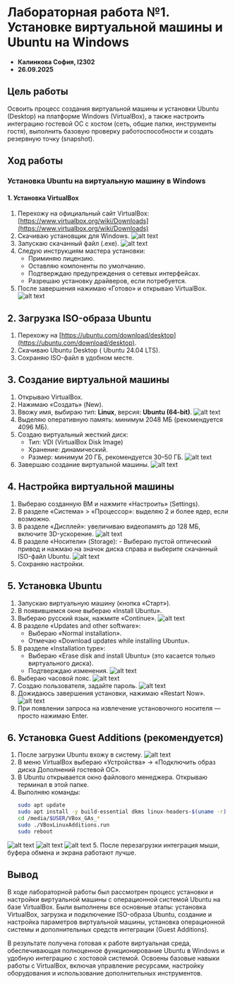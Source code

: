# Лабораторная работа №1. Установке виртуальной машины и Ubuntu на Windows
 
 - **Калинкова София, I2302** 
 - **26.09.2025** 

## Цель работы

Освоить процесс создания виртуальной машины и установки Ubuntu (Desktop) на платформе Windows (VirtualBox), а также настроить интеграцию гостевой ОС с хостом (сеть, общие папки, инструменты гостя), выполнить базовую проверку работоспособности и создать резервную точку (snapshot).

## Ход работы

### Установка Ubuntu на виртуальную машину в Windows

#### 1. Установка VirtualBox

1. Перехожу на официальный сайт VirtualBox: [https://www.virtualbox.org/wiki/Downloads](https://www.virtualbox.org/wiki/Downloads)
2. Скачиваю установщик для Windows.
![alt text](img/image.png)
3. Запускаю скачанный файл (.exe).
![alt text](img/image-1.png)
4. Следую инструкциям мастера установки:
    - Приминяю лицензию.
    - Оставляю компоненты по умолчанию.
    - Подтверждаю предупреждения о сетевых интерфейсах.
    - Разрешаю установку драйверов, если потребуется.
5. После завершения нажимаю «Готово» и открываю VirtualBox.
![alt text](img/image-2.png)

## 2. Загрузка ISO-образа Ubuntu

1. Перехожу на [https://ubuntu.com/download/desktop](https://ubuntu.com/download/desktop).
2. Скачиваю Ubuntu Desktop ( Ubuntu 24.04 LTS).
3. Сохраняю ISO-файл в удобном месте.

## 3. Создание виртуальной машины

1. Открываю VirtualBox.
2. Нажимаю «Создать» (New).
3. Ввожу имя, выбираю тип: **Linux**, версия: **Ubuntu (64-bit)**.
![alt text](img/image-3.png)
4. Выделяю оперативную память: минимум 2048 МБ (рекомендуется 4096 МБ).
5. Создаю виртуальный жесткий диск:
    - Тип: VDI (VirtualBox Disk Image)
    - Хранение: динамический.
    - Размер: минимум 20 ГБ, рекомендуется 30–50 ГБ.
![alt text](img/image-4.png)
6. Завершаю создание виртуальной машины.
![alt text](img/image-5.png)

## 4. Настройка виртуальной машины

1. Выбераю созданную ВМ и нажмите «Настроить» (Settings).
2. В разделе «Система» > «Процессор»: выделяю 2 и более ядер, если возможно.
3. В разделе «Дисплей»: увеличиваю видеопамять до 128 МБ, включите 3D-ускорение.
![alt text](img/image-6.png)
4. В разделе «Носители» (Storage): - Выбераю пустой оптический привод и нажмаю на значок диска справа и выберите скачанный ISO-файл Ubuntu.
![alt text](img/image-7.png)
5. Сохраняю настройки.

## 5. Установка Ubuntu

1. Запускаю виртуальную машину (кнопка «Старт»).
2. В появившемся окне выбераю «Install Ubuntu».
3. Выбераю русский язык, нажмите «Continue».
![alt text](img/image-8.png)
4. В разделе «Updates and other software»:
    - Выбераю «Normal installation». 
    - Отмечаю «Download updates while installing Ubuntu».
5. В разделе «Installation type»:
    - Выбераю «Erase disk and install Ubuntu» (это касается только виртуального диска).
    - Подтверждаю изменения.
![alt text](img/image-9.png)
6. Выбераю часовой пояс.
![alt text](img/image-11.png)
7. Создаю пользователя, задайте пароль.
![alt text](img/image-10.png)
8. Дожидаюсь завершения установки, нажимаю «Restart Now».
![alt text](img/image-12.png)
9. При появлении запроса на извлечение установочного носителя — просто нажимаю Enter.

## 6. Установка Guest Additions (рекомендуется)

1. После загрузки Ubuntu вхожу в систему.
![alt text](img/image-13.png)
2. В меню VirtualBox выбераю «Устройства» → «Подключить образ диска Дополнений гостевой ОС».
3. В Ubuntu открывается окно файлового менеджера. Открываю терминал в этой папке.
4. Выполняю команды:
    ```bash
    sudo apt update 
    sudo apt install -y build-essential dkms linux-headers-$(uname -r) 
    cd /media/$USER/VBox_GAs_* 
    sudo ./VBoxLinuxAdditions.run 
    sudo reboot
    ```
![alt text](img/image-14.png)
![alt text](img/image-15.png)
![alt text](img/image-16.png)
5. После перезагрузки интеграция мыши, буфера обмена и экрана работают лучше. 

## Вывод 

В ходе лабораторной работы был рассмотрен процесс установки и настройки виртуальной машины с операционной системой Ubuntu на базе VirtualBox. Были выполнены все основные этапы: установка VirtualBox, загрузка и подключение ISO-образа Ubuntu, создание и настройка параметров виртуальной машины, установка операционной системы и дополнительных средств интеграции (Guest Additions).

В результате получена готовая к работе виртуальная среда, обеспечивающая полноценное функционирование Ubuntu в Windows и удобную интеграцию с хостовой системой. Освоены базовые навыки работы с VirtualBox, включая управление ресурсами, настройку оборудования и использование дополнительных инструментов.
